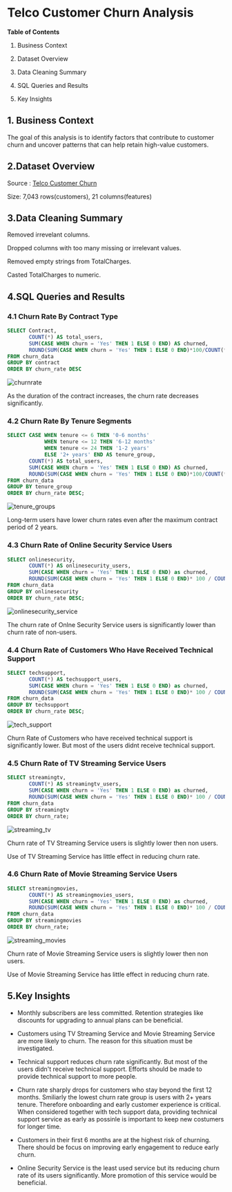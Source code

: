 # Telco Customer Churn Analysis #

**Table of Contents**

1. Business Context 

2. Dataset Overview

3. Data Cleaning Summary

4. SQL Queries and Results

5. Key Insights


## 1. Business Context ##

The goal of this analysis is to identify factors that contribute to customer churn and uncover patterns that can help retain high-value customers.

## 2.Dataset Overview ##

Source : [Telco Customer Churn](https://www.kaggle.com/datasets/blastchar/telco-customer-churn)

Size: 7,043 rows(customers),
      21 columns(features)

## 3.Data Cleaning Summary ##

Removed irrevelant columns. 

Dropped columns with too many missing or irrelevant values. 

Removed empty strings from TotalCharges. 

Casted TotalCharges to numeric.




## 4.SQL Queries and Results ##

### 4.1 Churn Rate By Contract Type ###


```sql
SELECT Contract,
       COUNT(*) AS total_users,
       SUM(CASE WHEN churn = 'Yes' THEN 1 ELSE 0 END) AS churned,
       ROUND(SUM(CASE WHEN churn = 'Yes' THEN 1 ELSE 0 END)*100/COUNT(*),2) AS churn_rate
FROM churn_data
GROUP BY contract
ORDER BY churn_rate DESC
```

![churnrate](https://github.com/user-attachments/assets/4d513d50-c4ec-4c47-9f24-5a2619f88ac0)

As the duration of the contract increases, the churn rate decreases significantly.

### 4.2 Churn Rate By Tenure Segments ###


```sql
SELECT CASE WHEN tenure <= 6 THEN '0-6 months'
            WHEN tenure <= 12 THEN '6-12 months'
            WHEN tenure <= 24 THEN '1-2 years'
            ELSE '2+ years' END AS tenure_group,
       COUNT(*) AS total_users,
       SUM(CASE WHEN churn = 'Yes' THEN 1 ELSE 0 END) AS churned,
       ROUND(SUM(CASE WHEN churn = 'Yes' THEN 1 ELSE 0 END)*100/COUNT(*),2) AS churn_rate
FROM churn_data
GROUP BY tenure_group
ORDER BY churn_rate DESC;
```
![tenure_groups](https://github.com/user-attachments/assets/92d8e62c-44c7-46a0-823c-7011b37aa3e1)

Long-term users have lower churn rates even after the maximum contract period of 2 years.

### 4.3 Churn Rate of Online Security Service Users ###

```sql
SELECT onlinesecurity,
       COUNT(*) AS onlinesecurity_users,
       SUM(CASE WHEN churn = 'Yes' THEN 1 ELSE 0 END) as churned,
       ROUND(SUM(CASE WHEN churn = 'Yes' THEN 1 ELSE 0 END)* 100 / COUNT(*),2) AS churn_rate
FROM churn_data
GROUP BY onlinesecurity
ORDER BY churn_rate DESC;
```
![onlinesecurity_service](https://github.com/user-attachments/assets/f564f06c-072b-453f-ab06-58cb83dfdbba)

The churn rate of Onlne Security Service users is significantly lower than churn rate of non-users.

### 4.4 Churn Rate of Customers Who Have Received Technical Support  ###

```sql
SELECT techsupport,
       COUNT(*) AS techsupport_users,
       SUM(CASE WHEN churn = 'Yes' THEN 1 ELSE 0 END) as churned,
       ROUND(SUM(CASE WHEN churn = 'Yes' THEN 1 ELSE 0 END)* 100 / COUNT(*),2) AS churn_rate
FROM churn_data
GROUP BY techsupport
ORDER BY churn_rate DESC;
```
![tech_support](https://github.com/user-attachments/assets/d6dd9910-770f-4e96-bdcc-fcc850a92913)

Churn Rate of Customers who have received technical support is significantly lower. But most of the users didnt receive technical support.

### 4.5 Churn Rate of TV Streaming Service Users ###

```sql
SELECT streamingtv,
       COUNT(*) AS streamingtv_users,
       SUM(CASE WHEN churn = 'Yes' THEN 1 ELSE 0 END) as churned,
       ROUND(SUM(CASE WHEN churn = 'Yes' THEN 1 ELSE 0 END)* 100 / COUNT(*),2) AS churn_rate
FROM churn_data
GROUP BY streamingtv
ORDER BY churn_rate;
```
![streaming_tv](https://github.com/user-attachments/assets/48bc5af4-e9a9-4a14-8c17-30cc2f4ed213)

Churn rate of TV Streaming Service users is slightly lower then non users. 

Use of TV Streaming Service has little effect in reducing churn rate.

### 4.6 Churn Rate of Movie Streaming Service Users ###

```sql
SELECT streamingmovies,
       COUNT(*) AS streamingmovies_users,
       SUM(CASE WHEN churn = 'Yes' THEN 1 ELSE 0 END) as churned,
       ROUND(SUM(CASE WHEN churn = 'Yes' THEN 1 ELSE 0 END)* 100 / COUNT(*),2) AS churn_rate
FROM churn_data
GROUP BY streamingmovies
ORDER BY churn_rate;
```
![streaming_movies](https://github.com/user-attachments/assets/eba29fbb-e25a-4d26-8624-8e91f1678c58)

Churn rate of Movie Streaming Service users is slightly lower then non users.

Use of Movie Streaming Service has little effect in reducing churn rate.


## 5.Key Insights ##


- Monthly subscribers are less committed. Retention strategies like discounts for upgrading to annual plans can be beneficial.

- Customers using TV Streaming Service and Movie Streaming Service are more likely to churn. The reason for this situation must be investigated.

- Technical support reduces churn rate significantly. But most of the users didn't receive technical support. Efforts should be made to provide technical support to more people.

- Churn rate sharply drops for customers who stay beyond the first 12 months. Smiliarly the lowest churn rate group is users with 2+ years tenure. Therefore onboarding and early customer experience is critical. When considered together with tech support data, providing technical support service as early as possinle is important to keep new costumers for longer time.

- Customers in their first 6 months are at the highest risk of churning. There should be focus on improving early engagement to reduce early churn.

- Online Security Service is the least used service but its reducing churn rate of its users significantly. More promotion of this service would be beneficial.

  

